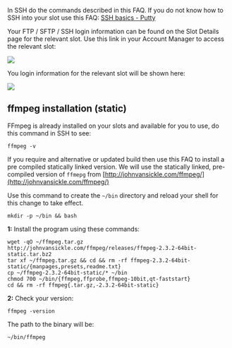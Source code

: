 
In SSH do the commands described in this FAQ. If you do not know how to SSH into your slot use this FAQ: [SSH basics - Putty](https://www.feralhosting.com/faq/view?question=12)

Your FTP / SFTP / SSH login information can be found on the Slot Details page for the relevant slot. Use this link in your Account Manager to access the relevant slot:

![](https://raw.github.com/feralhosting/feralfilehosting/master/Feral%20Wiki/0%20Generic/slot_detail_link.png)

You login information for the relevant slot will be shown here:

![](https://raw.github.com/feralhosting/feralfilehosting/master/Feral%20Wiki/0%20Generic/slot_detail_ssh.png)

ffmpeg installation (static)
---

FFmpeg is already installed on your slots and available for you to use, do this command in SSH to see:

~~~
ffmpeg -v
~~~

If you require and alternative or updated build then use this FAQ to install a pre compiled statically linked version. We will use the statically linked, pre-compiled version of `ffmepg` from [http://johnvansickle.com/ffmpeg/](http://johnvansickle.com/ffmpeg/)

Use this command to create the `~/bin` directory and reload your shell for this change to take effect.

~~~
mkdir -p ~/bin && bash
~~~

**1:** Install the program using these commands:

~~~
wget -qO ~/ffmpeg.tar.gz http://johnvansickle.com/ffmpeg/releases/ffmpeg-2.3.2-64bit-static.tar.bz2
tar xf ~/ffmpeg.tar.gz && cd && rm -rf ffmpeg-2.3.2-64bit-static/{manpages,presets,readme.txt}
cp ~/ffmpeg-2.3.2-64bit-static/* ~/bin
chmod 700 ~/bin/{ffmpeg,ffprobe,ffmpeg-10bit,qt-faststart}
cd && rm -rf ffmpeg{.tar.gz,-2.3.2-64bit-static}
~~~

**2:** Check your version:

~~~
ffmpeg -version
~~~

The path to the binary will be:

~~~
~/bin/ffmpeg
~~~



